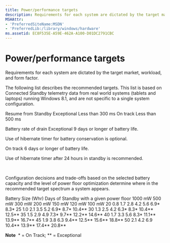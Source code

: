 ```yaml
---
title: Power/performance targets
description: Requirements for each system are dictated by the target market, workload, and form factor. Recommended targets for power/performance based on real-world systems are summarized in this topic.
MSHAttr:
- 'PreferredSiteName:MSDN'
- 'PreferredLib:/library/windows/hardware'
ms.assetid: EC8F535E-A59E-462A-A100-D01DC2791CBC
---
```


# Power/performance targets


Requirements for each system are dictated by the target market, workload, and form factor.

The following list describes the recommended targets. This list is based on Connected Standby telemetry data from real world systems (tablets and laptops) running Windows 8.1, and are not specific to a single system configuration.

Resume from Standby
Exceptional
Less than 300 ms
On track
Less than 500 ms
 

Battery rate of drain
Exceptional
9 days or longer of battery life.

Use of hibernate timer for battery conservation is optional.

On track
6 days or longer of battery life.

Use of hibernate timer after 24 hours in standby is recommended.

 

Configuration decisions and trade-offs based on the selected battery capacity and the level of power floor optimization determine where in the recommended target spectrum a system appears.

Battery Size (Whr)
Days of Standby with a given power floor
1000 mW
500 mW
300 mW
200 mW
150 mW
120 mW
100 mW
20
0.8
1.7
2.8
4.2
5.6
6.9\*
8.3\*
25
1.0
2.1
3.5
5.2
6.9\*
8.7\*
10.4\*\*
30
1.3
2.5
4.2
6.3\*
8.3\*
10.4\*\*
12.5\*\*
35
1.5
2.9
4.9
7.3\*
9.7\*\*
12.2\*\*
14.6\*\*
40
1.7
3.3
5.6
8.3\*
11.1\*\*
13.9\*\*
16.7\*\*
45
1.9
3.8
6.3
9.4\*\*
12.5\*\*
15.6\*\*
18.8\*\*
50
2.1
4.2
6.9
10.4\*\*
13.9\*\*
17.4\*\*
20.8\*\*
 

**Note**  \* = On Track; \*\* = Exceptional

 

 

 






